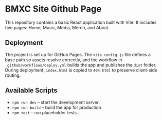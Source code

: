 # BMXC Site Github Page

This repository contains a basic React application built with Vite. It includes five pages: Home, Music, Media, Merch, and About.

## Deployment

The project is set up for GitHub Pages. The `vite.config.js` file defines a base path so assets resolve correctly, and the workflow in `.github/workflows/deploy.yml` builds the app and publishes the `dist` folder. During deployment, `index.html` is copied to `404.html` to preserve client-side routing.

## Available Scripts

- `npm run dev` – start the development server.
- `npm run build` – build the app for production.
- `npm test` – run placeholder tests.
